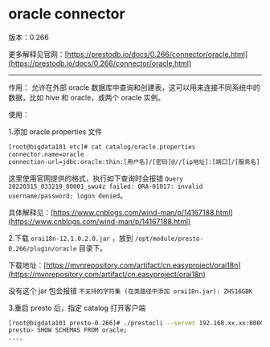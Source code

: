 # oracle connector

版本：0.266

更多解释见官网：[https://prestodb.io/docs/0.266/connector/oracle.html](https://prestodb.io/docs/0.266/connector/oracle.html)

--------------------------------------

作用： 允许在外部 oracle 数据库中查询和创建表，这可以用来连接不同系统中的数据，比如 hive 和 oracle，或两个 oracle 实例。

使用：

1.添加 oracle.properties 文件

```sh
[root@bigdata101 etc]# cat catalog/oracle.properties 
connector.name=oracle
connection-url=jdbc:oracle:thin:[用户名]/[密码]@//[ip地址]:[端口]/[服务名]
```

这里使用官网提供的格式，执行如下查询时会报错 `Query 20220315_033219_00001_swu4z failed: ORA-01017: invalid username/password; logon denied`。

具体解释见：[https://www.cnblogs.com/wind-man/p/14167188.html](https://www.cnblogs.com/wind-man/p/14167188.html)

2.下载 `orai18n-12.1.0.2.0.jar` ，放到 `/opt/module/presto-0.266/plugin/oracle` 目录下。

下载地址：[https://mvnrepository.com/artifact/cn.easyproject/orai18n](https://mvnrepository.com/artifact/cn.easyproject/orai18n)

没有这个 jar 包会报错 `不支持的字符集 (在类路径中添加 orai18n.jar): ZHS16GBK`

3.重启 presto 后，指定 catalog 打开客户端

```sh
[root@bigdata101 presto-0.266]# ./prestocli --server 192.168.xx.xx:8080 --catalog oracle
presto> SHOW SCHEMAS FROM oracle;
....
```
